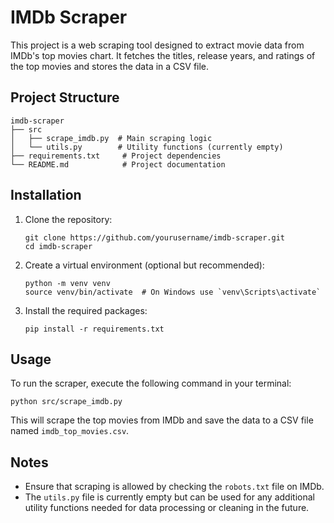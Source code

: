 # IMDb Scraper

This project is a web scraping tool designed to extract movie data from IMDb's top movies chart. It fetches the titles, release years, and ratings of the top movies and stores the data in a CSV file.

## Project Structure

```
imdb-scraper
├── src
│   ├── scrape_imdb.py  # Main scraping logic
│   └── utils.py        # Utility functions (currently empty)
├── requirements.txt     # Project dependencies
└── README.md            # Project documentation
```

## Installation

1. Clone the repository:
   ```
   git clone https://github.com/yourusername/imdb-scraper.git
   cd imdb-scraper
   ```

2. Create a virtual environment (optional but recommended):
   ```
   python -m venv venv
   source venv/bin/activate  # On Windows use `venv\Scripts\activate`
   ```

3. Install the required packages:
   ```
   pip install -r requirements.txt
   ```

## Usage

To run the scraper, execute the following command in your terminal:

```
python src/scrape_imdb.py
```

This will scrape the top movies from IMDb and save the data to a CSV file named `imdb_top_movies.csv`.

## Notes

- Ensure that scraping is allowed by checking the `robots.txt` file on IMDb.
- The `utils.py` file is currently empty but can be used for any additional utility functions needed for data processing or cleaning in the future.